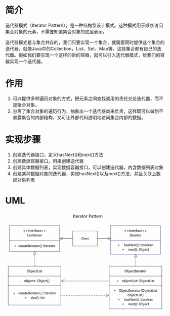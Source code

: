 # 简介
迭代器模式（Iterator Pattern），是一种结构型设计模式。这种模式用于顺序访问集合对象的元素，不需要知道集合对象的底层表示。

迭代器模式是与集合共存的，我们只要实现一个集合，就需要同时提供这个集合的迭代器，就像Java中的Collection，List、Set、Map等，这些集合都有自己的迭代器。假如我们要实现一个这样的新的容器，就可以引入迭代器模式，给我们的容器实现一个迭代器。

# 作用
1. 可以提供多种遍历对象的方式，把元素之间查找调用的责任交给迭代器，而不是聚合对象。
2. 分离了集合对象的遍历行为，抽象出一个迭代器类来负责，这样既可以做到不暴露集合的内部结构，又可让外部代码透明地访问集合内部的数据。

# 实现步骤
1. 创建迭代器接口，定义hasNext()和next()方法
2. 创建数据容器接口，用来创建迭代器
3. 创建具体数据列表，实现数据容器接口，可以创建迭代器，内含数据列表对象
4. 创建某种数据对象的迭代器，实现hasNext()以及next()方法，并且关联上数据对象列表

# UML
<img src="../docs/uml/iterator-pattern.png">